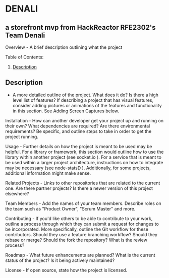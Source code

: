 DENALI
======
a storefront mvp from HackReactor RFE2302's Team Denali
-------------------------------------------------------

Overview - A brief description outlining what the project

Table of Contents:

1. [Description](#description)

## Description 
- A more detailed outline of the project. What does it do? Is there a high level list of features? If describing a project that has visual features, consider adding pictures or animations of the features and functionality in this section. See Adding Screen Captures below.

Installation - How can another developer get your project up and running on their own? What dependencies are required? Are there environmental requirements? Be specific, and outline steps to take in order to get the project running.

Usage - Further details on how the project is meant to be used may be helpful. For a library or framework, this section would outline how to use the library within another project (see socket.io  ). For a service that is meant to be used within a larger project architecture, instructions on how to integrate may be necessary (see node-statsD  ).
Additionally, for some projects, additional information might make sense.

Related Projects - Links to other repositories that are related to the current one. Are there partner projects? Is there a newer version of this project elsewhere?

Team Members - Add the names of your team members. Describe roles on the team such as "Product Owner", "Scrum Master" and more.

Contributing - If you'd like others to be able to contribute to your work, outline a process through which they can submit a request for changes to be incorporated. More specifically, outline the Git workflow for these contributors. Should they use a feature branching workflow? Should they rebase or merge? Should the fork the repository? What is the review process?

Roadmap - What future enhancements are planned? What is the current status of the project? Is it being actively maintained?

License - If open source, state how the project is licensed.
